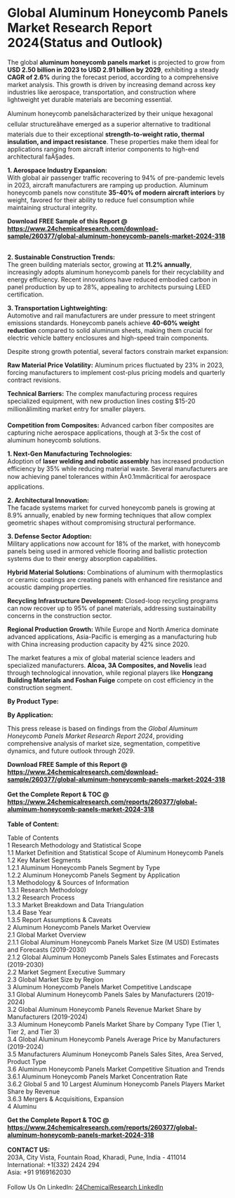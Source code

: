 <h1>Global Aluminum Honeycomb Panels Market Research Report 2024(Status and Outlook)</h1><p>The global <strong>aluminum honeycomb panels market</strong> is projected to grow from <strong>USD 2.50 billion in 2023 to USD 2.91 billion by 2029</strong>, exhibiting a steady <strong>CAGR of 2.6%</strong> during the forecast period, according to a comprehensive market analysis. This growth is driven by increasing demand across key industries like aerospace, transportation, and construction where lightweight yet durable materials are becoming essential.</p><p>Aluminum honeycomb panelsâcharacterized by their unique hexagonal cellular structureâhave emerged as a superior alternative to traditional materials due to their exceptional <strong>strength-to-weight ratio, thermal insulation, and impact resistance</strong>. These properties make them ideal for applications ranging from aircraft interior components to high-end architectural faÃ§ades.</p><p><strong>1. Aerospace Industry Expansion:</strong><br>
With global air passenger traffic recovering to 94% of pre-pandemic levels in 2023, aircraft manufacturers are ramping up production. Aluminum honeycomb panels now constitute <strong>35-40% of modern aircraft interiors</strong> by weight, favored for their ability to reduce fuel consumption while maintaining structural integrity.</p><div><b>Download FREE Sample of this Report @ 
            <a href="https://www.24chemicalresearch.com/download-sample/260377/global-aluminum-honeycomb-panels-market-2024-318">
            https://www.24chemicalresearch.com/download-sample/260377/global-aluminum-honeycomb-panels-market-2024-318</a></b></div><br><p><strong>2. Sustainable Construction Trends:</strong><br>
The green building materials sector, growing at <strong>11.2% annually</strong>, increasingly adopts aluminum honeycomb panels for their recyclability and energy efficiency. Recent innovations have reduced embodied carbon in panel production by up to 28%, appealing to architects pursuing LEED certification.</p><p><strong>3. Transportation Lightweighting:</strong><br>
Automotive and rail manufacturers are under pressure to meet stringent emissions standards. Honeycomb panels achieve <strong>40-60% weight reduction</strong> compared to solid aluminum sheets, making them crucial for electric vehicle battery enclosures and high-speed train components.</p><p>Despite strong growth potential, several factors constrain market expansion:</p><p><strong>Raw Material Price Volatility:</strong> Aluminum prices fluctuated by 23% in 2023, forcing manufacturers to implement cost-plus pricing models and quarterly contract revisions.</p><p><strong>Technical Barriers:</strong> The complex manufacturing process requires specialized equipment, with new production lines costing $15-20 millionâlimiting market entry for smaller players.</p><p><strong>Competition from Composites:</strong> Advanced carbon fiber composites are capturing niche aerospace applications, though at 3-5x the cost of aluminum honeycomb solutions.</p><p><strong>1. Next-Gen Manufacturing Technologies:</strong><br>
Adoption of <strong>laser welding and robotic assembly</strong> has increased production efficiency by 35% while reducing material waste. Several manufacturers are now achieving panel tolerances within Â±0.1mmâcritical for aerospace applications.</p><p><strong>2. Architectural Innovation:</strong><br>
The facade systems market for curved honeycomb panels is growing at 8.9% annually, enabled by new forming techniques that allow complex geometric shapes without compromising structural performance.</p><p><strong>3. Defense Sector Adoption:</strong><br>
Military applications now account for 18% of the market, with honeycomb panels being used in armored vehicle flooring and ballistic protection systems due to their energy absorption capabilities.</p><p><strong>Hybrid Material Solutions:</strong> Combinations of aluminum with thermoplastics or ceramic coatings are creating panels with enhanced fire resistance and acoustic damping properties.</p><p><strong>Recycling Infrastructure Development:</strong> Closed-loop recycling programs can now recover up to 95% of panel materials, addressing sustainability concerns in the construction sector.</p><p><strong>Regional Production Growth:</strong> While Europe and North America dominate advanced applications, Asia-Pacific is emerging as a manufacturing hub with China increasing production capacity by 42% since 2020.</p><p>The market features a mix of global material science leaders and specialized manufacturers. <strong>Alcoa, 3A Composites, and Novelis</strong> lead through technological innovation, while regional players like <strong>Hongzang Building Materials and Foshan Fuige</strong> compete on cost efficiency in the construction segment.</p><p><strong>By Product Type:</strong></p><p><strong>By Application:</strong></p><p>This press release is based on findings from the <em>Global Aluminum Honeycomb Panels Market Research Report 2024</em>, providing comprehensive analysis of market size, segmentation, competitive dynamics, and future outlook through 2029.</p><div><b>Download FREE Sample of this Report @ 
            <a href="https://www.24chemicalresearch.com/download-sample/260377/global-aluminum-honeycomb-panels-market-2024-318">
            https://www.24chemicalresearch.com/download-sample/260377/global-aluminum-honeycomb-panels-market-2024-318</a></b></div><br><div><b>Get the Complete Report & TOC @ 
            <a href="https://www.24chemicalresearch.com/reports/260377/global-aluminum-honeycomb-panels-market-2024-318">
            https://www.24chemicalresearch.com/reports/260377/global-aluminum-honeycomb-panels-market-2024-318</a></b></div><br>
            <b>Table of Content:</b><p>Table of Contents<br />
1 Research Methodology and Statistical Scope<br />
1.1 Market Definition and Statistical Scope of Aluminum Honeycomb Panels<br />
1.2 Key Market Segments<br />
1.2.1 Aluminum Honeycomb Panels Segment by Type<br />
1.2.2 Aluminum Honeycomb Panels Segment by Application<br />
1.3 Methodology & Sources of Information<br />
1.3.1 Research Methodology<br />
1.3.2 Research Process<br />
1.3.3 Market Breakdown and Data Triangulation<br />
1.3.4 Base Year<br />
1.3.5 Report Assumptions & Caveats<br />
2 Aluminum Honeycomb Panels Market Overview<br />
2.1 Global Market Overview<br />
2.1.1 Global Aluminum Honeycomb Panels Market Size (M USD) Estimates and Forecasts (2019-2030)<br />
2.1.2 Global Aluminum Honeycomb Panels Sales Estimates and Forecasts (2019-2030)<br />
2.2 Market Segment Executive Summary<br />
2.3 Global Market Size by Region<br />
3 Aluminum Honeycomb Panels Market Competitive Landscape<br />
3.1 Global Aluminum Honeycomb Panels Sales by Manufacturers (2019-2024)<br />
3.2 Global Aluminum Honeycomb Panels Revenue Market Share by Manufacturers (2019-2024)<br />
3.3 Aluminum Honeycomb Panels Market Share by Company Type (Tier 1, Tier 2, and Tier 3)<br />
3.4 Global Aluminum Honeycomb Panels Average Price by Manufacturers (2019-2024)<br />
3.5 Manufacturers Aluminum Honeycomb Panels Sales Sites, Area Served, Product Type<br />
3.6 Aluminum Honeycomb Panels Market Competitive Situation and Trends<br />
3.6.1 Aluminum Honeycomb Panels Market Concentration Rate<br />
3.6.2 Global 5 and 10 Largest Aluminum Honeycomb Panels Players Market Share by Revenue<br />
3.6.3 Mergers & Acquisitions, Expansion<br />
4 Aluminu</p><div><b>Get the Complete Report & TOC @ 
            <a href="https://www.24chemicalresearch.com/reports/260377/global-aluminum-honeycomb-panels-market-2024-318">
            https://www.24chemicalresearch.com/reports/260377/global-aluminum-honeycomb-panels-market-2024-318</a></b></div><br><b>CONTACT US:</b><br>
            203A, City Vista, Fountain Road, Kharadi, Pune, India - 411014<br>
            International: +1(332) 2424 294<br>
            Asia: +91 9169162030 <br><br>
            Follow Us On LinkedIn: <a href="https://www.linkedin.com/company/24chemicalresearch/">24ChemicalResearch LinkedIn</a>